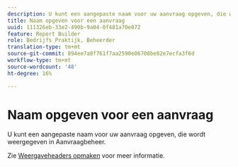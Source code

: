 ```yaml
---
description: U kunt een aangepaste naam voor uw aanvraag opgeven, die wordt weergegeven in Aanvraagbeheer.
title: Naam opgeven voor een aanvraag
uuid: 111326eb-33e2-490b-9a04-0f481a70e072
feature: Report Builder
role: Bedrijfs Praktijk, Beheerder
translation-type: tm+mt
source-git-commit: 894ee7a8f761f7aa2590e06708be82e7ecfa3f6d
workflow-type: tm+mt
source-wordcount: '48'
ht-degree: 16%

---
```



# Naam opgeven voor een aanvraag

U kunt een aangepaste naam voor uw aanvraag opgeven, die wordt weergegeven in Aanvraagbeheer.

Zie [Weergaveheaders opmaken](/help/analyze/report-builder/layout/t-format-display-headers.md) voor meer informatie.
